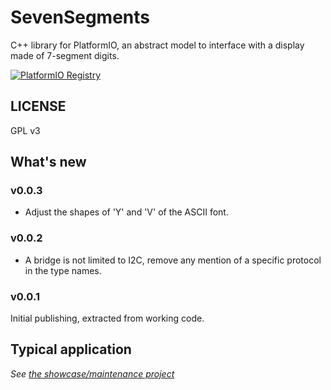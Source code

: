 # SevenSegments
C++ library for PlatformIO, an abstract model to interface with a display made of 7-segment digits.

[![PlatformIO Registry](https://badges.registry.platformio.org/packages/sporniket/library/SevenSegments-by-sporniket.svg)](https://registry.platformio.org/libraries/sporniket/SevenSegments-by-sporniket)

## LICENSE

GPL v3

## What's new

### v0.0.3

* Adjust the shapes of 'Y' and 'V' of the ASCII font.

### v0.0.2

* A bridge is not limited to I2C, remove any mention of a specific protocol in the type names.

### v0.0.1

Initial publishing, extracted from working code.


## Typical application

_See [the showcase/maintenance project](https://github.com/sporniket/esp32-idf-workspace-i2c)_
